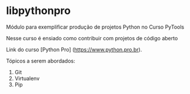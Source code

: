 # libpythonpro
Módulo para exemplificar produção de  projetos Python no Curso PyTools

Nesse curso é ensiado como contribuir com projetos de código aberto

Link do curso [Python Pro] (https://www.python.pro.br).

Tópicos a serem abordados: 
1. Git
2. Virtualenv
3. Pip